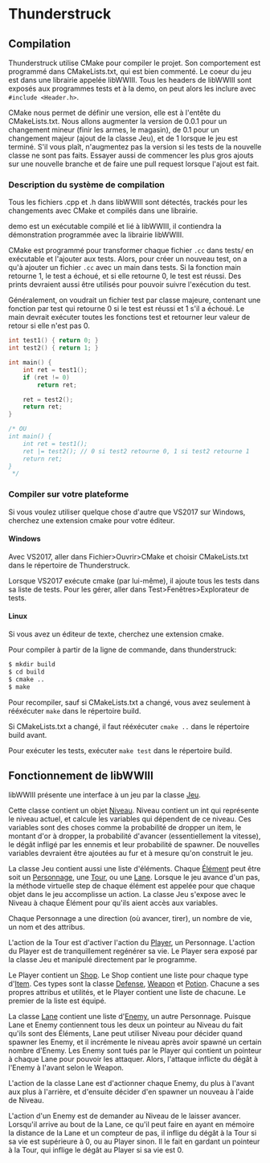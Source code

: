 # Thunderstruck

## Compilation

Thunderstruck utilise CMake pour compiler le projet. Son comportement est programmé dans CMakeLists.txt, qui est bien commenté. Le coeur du jeu est dans une librairie appelée libWWIII. Tous les headers de libWWIII sont exposés aux programmes tests et à la demo, on peut alors les inclure avec `#include <Header.h>`.

CMake nous permet de définir une version, elle est à l'entête du CMakeLists.txt. Nous allons augmenter la version de 0.0.1 pour un changement mineur (finir les armes, le magasin), de 0.1 pour un changement majeur (ajout de la classe Jeu), et de 1 lorsque le jeu est terminé. S'il vous plaît, n'augmentez pas la version si les tests de la nouvelle classe ne sont pas faits. Essayer aussi de commencer les plus gros ajouts sur une nouvelle branche et de faire une pull request lorsque l'ajout est fait.

### Description du système de compilation

Tous les fichiers .cpp et .h dans libWWIII sont détectés, trackés pour les changements avec CMake et compilés dans une librairie.

demo est un exécutable compilé et lié à libWWIII, il contiendra la démonstration programmée avec la librairie libWWIII.

CMake est programmé pour transformer chaque fichier `.cc` dans tests/ en exécutable et l'ajouter aux tests. Alors, pour créer un nouveau test, on a qu'à ajouter un fichier `.cc` avec un main dans tests. Si la fonction main retourne 1, le test a échoué, et si elle retourne 0, le test est réussi. Des prints devraient aussi être utilisés pour pouvoir suivre l'exécution du test.

Généralement, on voudrait un fichier test par classe majeure, contenant une fonction par test qui retourne 0 si le test est réussi et 1 s'il a échoué. Le main devrait exécuter toutes les fonctions test et retourner leur valeur de retour si elle n'est pas 0.

```c
int test1() { return 0; }
int test2() { return 1; }

int main() {
	int ret = test1();
	if (ret != 0)
		return ret;

	ret = test2();
	return ret;
}

/* OU
int main() {
	int ret = test1();
	ret |= test2(); // 0 si test2 retourne 0, 1 si test2 retourne 1
	return ret;
}
 */
```

### Compiler sur votre plateforme

Si vous voulez utiliser quelque chose d'autre que VS2017 sur Windows, cherchez une extension cmake pour votre éditeur.

#### Windows

Avec VS2017, aller dans Fichier>Ouvrir>CMake et choisir CMakeLists.txt
dans le répertoire de Thunderstruck.

Lorsque VS2017 exécute cmake (par lui-même), il ajoute tous les tests dans sa liste de tests. Pour les gérer, aller dans Test>Fenêtres>Explorateur de tests.

#### Linux

Si vous avez un éditeur de texte, cherchez une extension cmake.

Pour compiler à partir de la ligne de commande, dans thunderstruck:

```sh
$ mkdir build
$ cd build
$ cmake ..
$ make
```

Pour recompiler, sauf si CMakeLists.txt a changé, vous avez seulement à rééxécuter `make` dans le répertoire build.

Si CMakeLists.txt a changé, il faut rééxécuter `cmake ..` dans le répertoire build avant.

Pour exécuter les tests, exécuter `make test` dans le répertoire build.

## Fonctionnement de libWWIII

libWWIII présente une interface à un jeu par la classe [Jeu](libWWIII/Jeu.h).

Cette classe contient un objet [Niveau](libWWIII/Niveau.h).
Niveau contient un int qui représente le niveau actuel, et calcule
les variables qui dépendent de ce niveau. Ces variables sont des choses
comme la probabilité de dropper un item, le montant d'or à dropper,
la probabilité d'avancer (essentiellement la vitesse), le dégât infligé
par les ennemis et leur probabilité de spawner. De nouvelles variables
devraient être ajoutées au fur et à mesure qu'on construit le jeu.

La classe Jeu contient aussi une liste d'éléments.
Chaque [Élément](libWWIII/Elements/Element.h) peut être soit
un [Personnage](libWWIII/Elements/Personnage.h),
une [Tour](libWWIII/Elements/Tour.h), ou une [Lane](libWWIII/Elements/Lane.h).
Lorsque le jeu avance d'un pas, la méthode virtuelle step de chaque élément
est appelée pour que chaque objet dans le jeu accomplisse un action.
La classe Jeu s'expose avec le Niveau à chaque Élément pour
qu'ils aient accès aux variables.

Chaque Personnage a une direction (où avancer, tirer), un nombre de vie,
un nom et des attribus.

L'action de la Tour est d'activer l'action du [Player](libWWIII/Elements/Player.h),
un Personnage. L'action du Player est de tranquillement regénérer sa vie.
Le Player sera exposé par la classe Jeu et manipulé directement
par le programme.

Le Player contient un [Shop](libWWIII/Shop.h). Le Shop contient une liste
pour chaque type d'[Item](libWWIII/Items/Item.h). Ces types sont la classe
[Defense](libWWIII/Items/Defense.h), [Weapon](libWWIII/Items/Weapon.h) et
[Potion](libWWIII/Items/Potion.h). Chacune a ses propres attribus et utilités,
et le Player contient une liste de chacune. Le premier de la liste est équipé.

La classe [Lane](libWWIII/Elements/Lane.h) contient une liste
d'[Enemy](libWWIII/Elements/Enemy.h), un autre Personnage.
Puisque Lane et Enemy contiennent tous les deux un pointeur au Niveau
du fait qu'ils sont des Éléments, Lane peut utiliser Niveau pour décider
quand spawner les Enemy, et il incrémente le niveau après avoir spawné
un certain nombre d'Enemy. Les Enemy sont tués par le Player qui contient
un pointeur à chaque Lane pour pouvoir les attaquer. Alors, l'attaque
inflicte du dégât à l'Enemy à l'avant selon le Weapon.

L'action de la classe Lane est d'actionner chaque Enemy, du plus à l'avant
aux plus à l'arrière, et d'ensuite décider d'en spawner un nouveau à l'aide
de Niveau.

L'action d'un Enemy est de demander au Niveau de le laisser avancer.
Lorsqu'il arrive au bout de la Lane, ce qu'il peut faire en ayant en mémoire
la distance de la Lane et un compteur de pas, il inflige du dégât à la Tour
si sa vie est supérieure à 0, ou au Player sinon. Il le fait en gardant un
pointeur à la Tour, qui inflige le dégât au Player si sa vie est 0.
